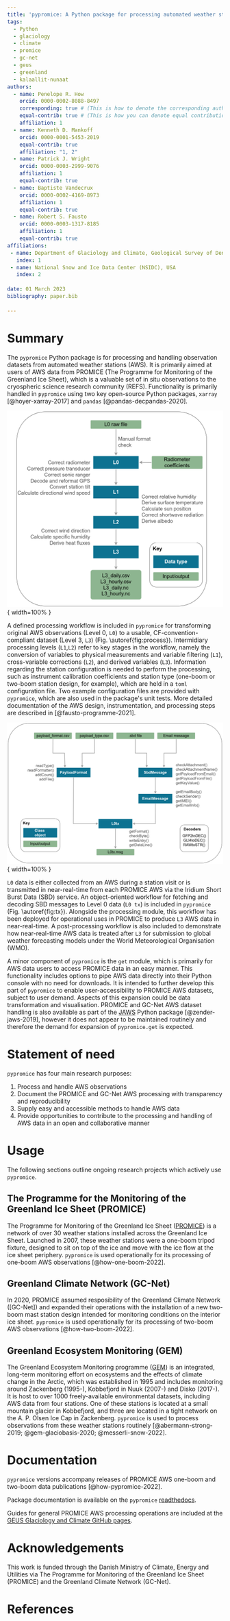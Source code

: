 ```yaml
---
title: 'pypromice: A Python package for processing automated weather station data'
tags:
  - Python
  - glaciology
  - climate
  - promice
  - gc-net
  - geus
  - greenland
  - kalaallit-nunaat
authors:
  - name: Penelope R. How
    orcid: 0000-0002-8088-8497
    corresponding: true # (This is how to denote the corresponding author)
    equal-contrib: true # (This is how you can denote equal contributions between multiple authors)
    affiliation: 1
  - name: Kenneth D. Mankoff
    orcid: 0000-0001-5453-2019
    equal-contrib: true 
    affiliation: "1, 2"
  - name: Patrick J. Wright
    orcid: 0000-0003-2999-9076
    affiliation: 1
    equal-contrib: true 
  - name: Baptiste Vandecrux
    orcid: 0000-0002-4169-8973
    affiliation: 1
    equal-contrib: true
  - name: Robert S. Fausto
    orcid: 0000-0003-1317-8185
    affiliation: 1
    equal-contrib: true
affiliations:
 - name: Department of Glaciology and Climate, Geological Survey of Denmark and Greenland (GEUS), Denmark
   index: 1
 - name: National Snow and Ice Data Center (NSIDC), USA
   index: 2

date: 01 March 2023
bibliography: paper.bib

---
```


# Summary

<!--   A summary describing the high-level functionality and purpose of the software for a diverse, non-specialist audience.	-->

The `pypromice` Python package is for processing and handling observation datasets from automated weather stations (AWS). It is primarily aimed at users of AWS data from PROMICE (The Programme for Monitoring of the Greenland Ice Sheet), which is a valuable set of in situ observations to the cryospheric science research community (REFS). Functionality is primarily handled in `pypromice` using two key open-source Python packages, `xarray` [@hoyer-xarray-2017] and `pandas` [@pandas-decpandas-2020].

![AWS data Level 0 (`L0`) to Level 3 (`L3`) processing steps, where `L0` refers to raw, original data and `L3` is usable data that has been transformed, corrected and filtered \label{fig:process}](https://raw.githubusercontent.com/GEUS-Glaciology-and-Climate/geus-glaciology-and-climate.github.io/master/assets/images/aws_workflow_raw.png){ width=100% }

A defined processing workflow is included in `pypromice` for transforming original AWS observations (Level 0, `L0`) to a usable, CF-convention-compliant dataset (Level 3, `L3`) (Fig. \autoref{fig:process}). Intermidiary processing levels (`L1`,`L2`) refer to key stages in the workflow, namely the conversion of variables to physical measurements and variable filtering (`L1`), cross-variable corrections (`L2`), and derived variables (`L3`). Information regarding the station configuration is needed to perform the processing, such as instrument calibration coefficients and station type (one-boom or two-boom station design, for example), which are held in a `toml` configuration file. Two example configuration files are provided with `pypromice`, which are also used in the package's unit tests. More detailed documentation of the AWS design, instrumentation, and processing steps are described in [@fausto-programme-2021].

![Object-oriented workflow in `pypromice.tx` for fetching and decoding AWS transmission messages to Level 0 (`L0 tx`) data \label{fig:tx}](https://raw.githubusercontent.com/GEUS-Glaciology-and-Climate/geus-glaciology-and-climate.github.io/master/assets/images/aws_tx_design.png){ width=100% }

`L0` data is either collected from an AWS during a station visit or is transmitted in near-real-time from each PROMICE AWS via the Iridium Short Burst Data (SBD) service. An object-oriented workflow for fetching and decoding SBD messages to Level 0 data (`L0 tx`) is included in `pypromice` (Fig. \autoref{fig:tx}). Alongside the processing module, this workflow has been deployed for operational uses in PROMICE to produce `L3` AWS data in near-real-time. A post-processing workflow is also included to demonstrate how near-real-time AWS data is treated after `L3` for submission to global weather forecasting models under the World Meteorological Organisation (WMO).

A minor component of `pypromice` is the `get` module, which is primarily for AWS data users to access PROMICE data in an easy manner. This functionality includes options to pipe AWS data directly into their Python console with no need for downloads. It is intended to further develop this part of `pypromice` to enable user-accessibility to PROMICE AWS datasets, subject to user demand. Aspects of this expansion could be data transformation and visualisation. PROMICE and GC-Net AWS dataset handling is also available as part of the [JAWS](https://github.com/jaws/jaws) Python package [@zender-jaws-2019], however it does not appear to be maintained routinely and therefore the demand for expansion of `pypromice.get` is expected.


# Statement of need

<!--   A Statement of need section that clearly illustrates the research purpose of the software and places it in the context of related work.  -->

`pypromice` has four main research purposes:

1. Process and handle AWS observations  
2. Document the PROMICE and GC-Net AWS processing with transparency and reproducibility
3. Supply easy and accessible methods to handle AWS data
4. Provide opportunities to contribute to the processing and handling of AWS data in an open and collaborative manner


# Usage

<!--    Mention (if applicable) a representative set of past or ongoing research projects using the software and recent scholarly publications enabled by it. -->

The following sections outline ongoing research projects which actively use `pypromice`.

## The Programme for the Monitoring of the Greenland Ice Sheet (PROMICE)

The Programme for Monitoring of the Greenland Ice Sheet ([PROMICE](https://promice.org)) is a network of over 30 weather stations installed across the Greenland Ice Sheet. Launched in 2007, these weather stations were a one-boom tripod fixture, designed to sit on top of the ice and move with the ice flow at the ice sheet periphery. `pypromice` is used operationally for its processing of one-boom AWS observations [@how-one-boom-2022].

## Greenland Climate Network (GC-Net)

In 2020, PROMICE assumed resposibility of the Greenland Climate Network ([GC-Net]) and expanded their operations with the installation of a new two-boom mast station design intended for monitoring conditions on the interior ice sheet. `pypromice` is used operationally for its processing of two-boom AWS observations [@how-two-boom-2022].

## Greenland Ecosystem Monitoring (GEM)

The Greenland Ecosystem Monitoring programme ([GEM](https://g-e-m.dk/)) is an integrated, long-term monitoring effort on ecosystems and the effects of climate change in the Arctic, which was established in 1995 and includes monitoring around Zackenberg (1995-), Kobbefjord in Nuuk (2007-) and Disko (2017-). It is host to over 1000 freely-available environmental datasets, including AWS data from four stations. One of these stations is located at a small mountain glacier in Kobbefjord, and three are located in a tight network on the A. P. Olsen Ice Cap in Zackenberg. `pypromice` is used to process observations from these weather stations routinely [@abermann-strong-2019; @gem-glaciobasis-2020; @messerli-snow-2022].


# Documentation

`pypromice` versions accompany releases of PROMICE AWS one-boom and two-boom data publications [@how-pypromice-2022].

Package documentation is available on the `pypromice` [readthedocs](https://pypromice.readthedocs.io/en/latest/). 

Guides for general PROMICE AWS processing operations are included at the [GEUS Glaciology and Climate GitHub pages](https://geus-glaciology-and-climate.github.io/).


# Acknowledgements

This work is funded through the Danish Ministry of Climate, Energy and Utilities via The Programme for Monitoring of the Greenland Ice Sheet (PROMICE) and the Greenland Climate Network (GC-Net). 


# References

<!--  A list of key references, including to other software addressing related needs. Note that the references should include full names of venues, e.g., journals and conferences, not abbreviations only understood in the context of a specific discipline.	-->
